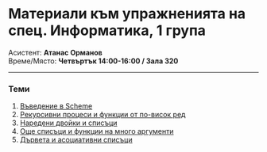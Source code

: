 # Материали към упражненията на спец. Информатика, 1 група
Асистент: **Атанас Орманов**  
Време/Място: **Четвъртък 14:00-16:00 / Зала 320**  

---
### Теми
1. [Въведение в Scheme](./01)
2. [Рекурсивни процеси и функции от по-висок ред](./02)
3. [Наредени двойки и списъци](./03)
4. [Още списъци и функции на много аргументи](./04)
5. [Дървета и асоциативни списъци](./05)
